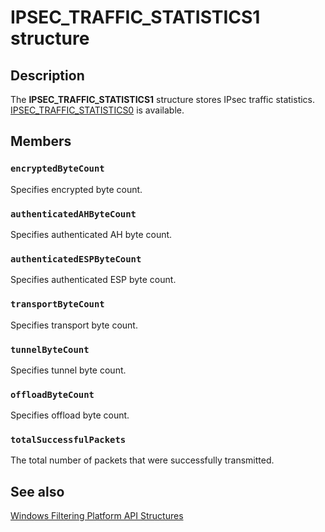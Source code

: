 # IPSEC_TRAFFIC_STATISTICS1 structure

## Description

The **IPSEC_TRAFFIC_STATISTICS1** structure stores IPsec traffic statistics.
[IPSEC_TRAFFIC_STATISTICS0](https://learn.microsoft.com/windows/desktop/api/ipsectypes/ns-ipsectypes-ipsec_traffic_statistics0) is available.

## Members

### `encryptedByteCount`

Specifies encrypted byte count.

### `authenticatedAHByteCount`

Specifies authenticated AH byte count.

### `authenticatedESPByteCount`

Specifies authenticated ESP byte count.

### `transportByteCount`

Specifies transport byte count.

### `tunnelByteCount`

Specifies tunnel byte count.

### `offloadByteCount`

Specifies offload byte count.

### `totalSuccessfulPackets`

The total number of packets that were successfully transmitted.

## See also

[Windows Filtering Platform API Structures](https://learn.microsoft.com/windows/desktop/FWP/fwp-structs)